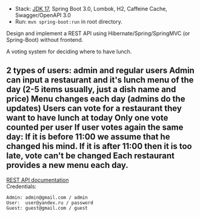 - Stack: [JDK 17](http://jdk.java.net/17/), Spring Boot 3.0, Lombok, H2, Caffeine Cache, Swagger/OpenAPI 3.0
- Run: `mvn spring-boot:run` in root directory.

Design and implement a REST API using Hibernate/Spring/SpringMVC (or Spring-Boot) without frontend.

A voting system for deciding where to have lunch.

2 types of users: admin and regular users
Admin can input a restaurant and it's lunch menu of the day (2-5 items usually, just a dish name and price)
Menu changes each day (admins do the updates)
Users can vote for a restaurant they want to have lunch at today
Only one vote counted per user
If user votes again the same day:
If it is before 11:00 we assume that he changed his mind.
If it is after 11:00 then it is too late, vote can't be changed
Each restaurant provides a new menu each day.
-----------------------------------------------------
[REST API documentation](http://localhost:8080/swagger-ui/index.html)  
Credentials:
```
Admin: admin@gmail.com / admin
User:  user@yandex.ru / password
Guest: guest@gmail.com / guest
```